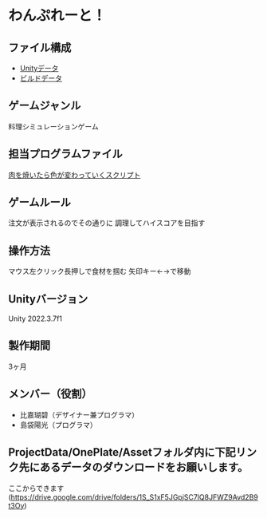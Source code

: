 # わんぷれーと！

## ファイル構成

- [Unityデータ](https://github.com/c23019game/Oneplate/tree/master/ProjectData/OnePlate)
- [ビルドデータ](https://drive.google.com/drive/u/0/folders/14BAHcyWSsg7v7vOC-DXeMgp7jM3YsLpN)

## ゲームジャンル
料理シミュレーションゲーム

## 担当プログラムファイル
[肉を焼いたら色が変わっていくスクリプト](https://github.com/c23019game/Oneplate/blob/master/ProjectData/OnePlate/Assets/Scripts/ColorLerp.cs)


## ゲームルール
注文が表示されるのでその通りに
調理してハイスコアを目指す

## 操作方法
マウス左クリック長押しで食材を掴む
矢印キー←→で移動

## Unityバージョン
Unity 2022.3.7f1

## 製作期間
3ヶ月

## メンバー（役割）
- 比嘉瑚碧（デザイナー兼プログラマ）
- 島袋陽光（プログラマ）



## ProjectData/OnePlate/Assetフォルダ内に下記リンク先にあるデータのダウンロードをお願いします。
ここからできます(https://drive.google.com/drive/folders/1S_S1xF5JGpjSC7lQ8JFWZ9Avd2B9t3Oy)
